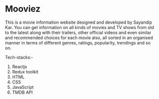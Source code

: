 # Mooviez
This is a movie information website designed and developed by Sayandip Kar.
You can get information on all kinds of movies and TV shows from old to the latest 
along with their trailers, other official videos and even similar and recommended 
choices for each movie also, all sorted in an organised manner in terms of 
different genres, ratings, popularity, trendings and so on.

Tech-stacks:-
1. Reactjs
2. Redux toolkit
3. HTML
4. CSS
5. JavaScript
6. TMDB API
